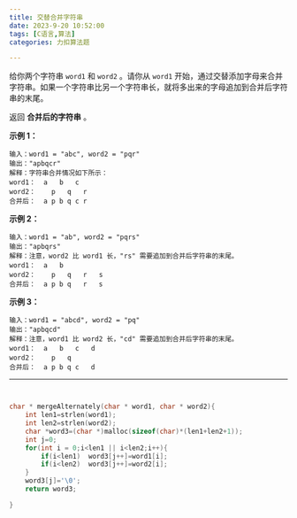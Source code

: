 ```yaml
---
title: 交替合并字符串
date: 2023-9-20 10:52:00
tags: [C语言,算法]
categories: 力扣算法题

---
```


给你两个字符串 `word1` 和 `word2` 。请你从 `word1` 开始，通过交替添加字母来合并字符串。如果一个字符串比另一个字符串长，就将多出来的字母追加到合并后字符串的末尾。

返回 **合并后的字符串** 。

 

**示例 1：**

```
输入：word1 = "abc", word2 = "pqr"
输出："apbqcr"
解释：字符串合并情况如下所示：
word1：  a   b   c
word2：    p   q   r
合并后：  a p b q c r
```

**示例 2：**

```
输入：word1 = "ab", word2 = "pqrs"
输出："apbqrs"
解释：注意，word2 比 word1 长，"rs" 需要追加到合并后字符串的末尾。
word1：  a   b 
word2：    p   q   r   s
合并后：  a p b q   r   s
```

**示例 3：**

```
输入：word1 = "abcd", word2 = "pq"
输出："apbqcd"
解释：注意，word1 比 word2 长，"cd" 需要追加到合并后字符串的末尾。
word1：  a   b   c   d
word2：    p   q 
合并后：  a p b q c   d
```





---

~~~c


char * mergeAlternately(char * word1, char * word2){
    int len1=strlen(word1);
    int len2=strlen(word2);
    char *word3=(char *)malloc(sizeof(char)*(len1+len2+1));
    int j=0;
    for(int i = 0;i<len1 || i<len2;i++){
        if(i<len1)  word3[j++]=word1[i];
        if(i<len2)  word3[j++]=word2[i];
    }
    word3[j]='\0';
    return word3;

}
~~~


